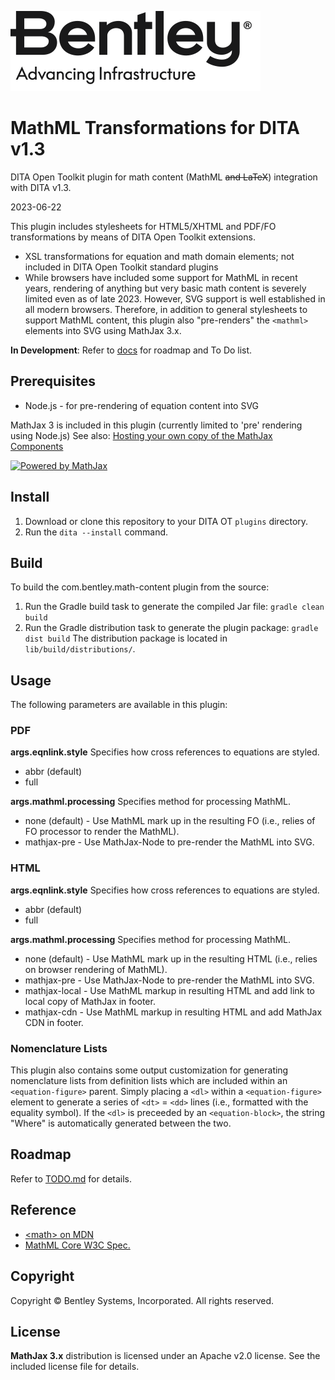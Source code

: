 ![Bentley logo](image/Bentley_logo.svg)
# MathML Transformations for DITA v1.3

DITA Open Toolkit plugin for math content (MathML ~~and LaTeX~~) integration with DITA v1.3.

2023-06-22

This plugin includes stylesheets for HTML5/XHTML and PDF/FO transformations by means of DITA Open Toolkit extensions.

- XSL transformations for equation and math domain elements; not included in DITA Open Toolkit standard plugins
- While browsers have included some support for MathML in recent years, rendering of anything but very basic math content is severely limited even as of late 2023. However, SVG support is well established in all modern browsers. Therefore, in addition to general stylesheets to support MathML content, this plugin also "pre-renders" the `<mathml>` elements into SVG using MathJax 3.x.

**In Development**: Refer to [docs](docs/index.md) for roadmap and To Do list.

## Prerequisites

- Node.js - for pre-rendering of equation content into SVG

MathJax 3 is included in this plugin (currently limited to 'pre' rendering using Node.js)
   See also: [Hosting your own copy of the MathJax Components](https://www.npmjs.com/package/mathjax#hosting-your-own-copy-of-the-mathjax-components)

[![Powered by MathJax](https://www.mathjax.org/badge/badge.gif "Powered by MathJax")](https://www.mathjax.org)


## Install

1. Download or clone this repository to your DITA OT `plugins` directory.
2. Run the `dita --install` command.

## Build

To build the com.bentley.math-content plugin from the source:

1. Run the Gradle build task to generate the compiled Jar file:
   ```gradle clean build```
2. Run the Gradle distribution task to generate the plugin package:
   ```gradle dist build```
   The distribution package is located in `lib/build/distributions/`.

## Usage

The following parameters are available in this plugin:

### PDF

**args.eqnlink.style**
Specifies how cross references to equations are styled.
- abbr (default)
- full

**args.mathml.processing**
Specifies method for processing MathML.
- none (default) - Use MathML mark up in the resulting FO (i.e., relies of FO processor to render the MathML).
- mathjax-pre - Use MathJax-Node to pre-render the MathML into SVG.

### HTML

**args.eqnlink.style**
Specifies how cross references to equations are styled.
- abbr (default)
- full

**args.mathml.processing**
Specifies method for processing MathML.
- none (default) - Use MathML mark up in the resulting HTML (i.e., relies on browser rendering of MathML).
- mathjax-pre - Use MathJax-Node to pre-render the MathML into SVG.
- mathjax-local - Use MathML markup in resulting HTML and add link to local copy of MathJax in footer.
- mathjax-cdn - Use MathML markup in resulting HTML and add MathJax CDN in footer.

### Nomenclature Lists

This plugin also contains some output customization for generating nomenclature lists from definition lists which are included within an `<equation-figure>` parent. Simply placing a `<dl>` within a `<equation-figure>` element to generate a series of `<dt>` = `<dd>` lines (i.e., formatted with the equality symbol). If the `<dl>` is preceeded by an `<equation-block>`, the string "Where" is automatically generated between the two.

## Roadmap

Refer to [TODO.md](docs/TODO.md) for details.

## Reference
* [&lt;math&gt; on MDN](https://developer.mozilla.org/en-US/docs/Web/MathML/Element/math)
* [MathML Core W3C Spec.](https://w3c.github.io/mathml-core/)

## Copyright

Copyright © Bentley Systems, Incorporated. All rights reserved.

## License

**MathJax 3.x** distribution is licensed under an Apache v2.0 license. See the included license file for details.